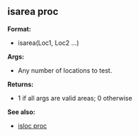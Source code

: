 ## isarea proc

**Format:**
+   isarea(Loc1, Loc2 \...)
<!-- -->
**Args:**
+   Any number of locations to test.
<!-- -->
**Returns:**
+   1 if all args are valid areas; 0 otherwise

**See also:**
+   [isloc proc](/ref/proc/isloc.md) <!-- -->